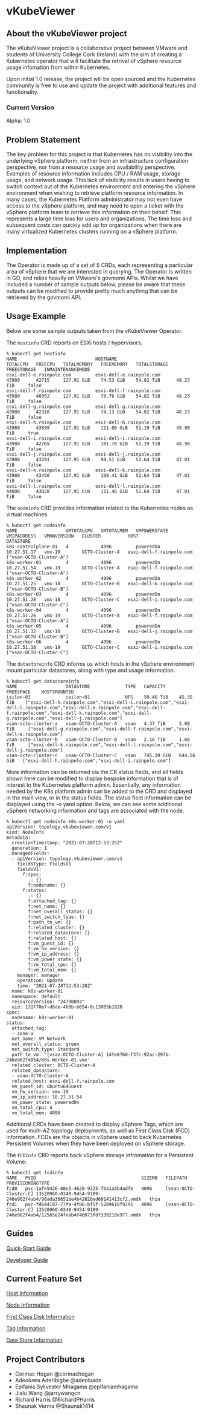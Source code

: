 # vKubeViewer

## About the vKubeViewer project

The vKubeViewer project is a collaborative project between VMware and students of University College Cork (Ireland) with the aim of creating a Kubernetes operator that will facilitate the retrival of vSphere resource usage infomation from within Kubernetes.

Upon initial 1.0 release, the project will be open sourced and the Kubernetes community is free to use and update the project with additional features and functionality. 


### Current Version 
Alpha: 1.0

## Problem Statement

The key problem for this project is that Kubernetes has no visibility into the underlying vSphere platform, neither from an infrastructure configuration perspective, nor from a resource usage and availability perspective. Examples of resource information includes CPU / RAM usage, storage usage, and network usage. This lack of visibility results in users having to switch context out of the Kubernetes environment and entering the vSphere environment when wishing to retrieve platform resource information. In many cases, the Kubernetes Platform administrator may not even have access to the vSphere platform, and may need to open a ticket with the vSphere platform team to retrieve this information on their behalf. This represents a large time loss for users and organizations. The time loss and subsequent costs can quickly add up for organizations when there are many virtualized Kubernetes clusters running on a vSphere platform.

## Implementation

The Operator is made up of a set of 5 CRDs, each representing a particular area of vSphere that we are interested in querying. The Operator is written in GO, and relies heavily on VMware's govmomi APIs. Whilst we have included a number of sample outputs below, please be aware that these outputs can be modified to provide pretty much anything that can be retrieved by the govmomi API.

## Usage Example

Below are some sample outputs taken from the vKubeViewer Operator.

The `hostinfo` CRD reports on ESXi hosts / hypervisors.

```
% kubectl get hostinfo
NAME                             HOSTNAME                         TOTALCPU   FREECPU   TOTALMEMORY   FREEMEMORY   TOTALSTORAGE   FREESTORAGE   INMAINTENANCEMODE
esxi-dell-e.rainpole.com         esxi-dell-e.rainpole.com         43980      42715     127.91 GiB    74.53 GiB    54.82 TiB      48.23 TiB     false
esxi-dell-f.rainpole.com         esxi-dell-f.rainpole.com         43980      40352     127.91 GiB    70.76 GiB    54.82 TiB      48.23 TiB     false
esxi-dell-g.rainpole.com         esxi-dell-g.rainpole.com         43980      42310     127.91 GiB    74.13 GiB    54.82 TiB      48.23 TiB     false
esxi-dell-h.rainpole.com         esxi-dell-h.rainpole.com         43980      43899     127.91 GiB    111.06 GiB   51.19 TiB      45.98 TiB     true
esxi-dell-i.rainpole.com         esxi-dell-i.rainpole.com         43980      42765     127.91 GiB    101.70 GiB   51.19 TiB      45.98 TiB     false
esxi-dell-j.rainpole.com         esxi-dell-j.rainpole.com         43980      43291     127.91 GiB    98.51 GiB    52.64 TiB      47.01 TiB     false
esxi-dell-k.rainpole.com         esxi-dell-k.rainpole.com         43980      43450     127.91 GiB    108.41 GiB   52.64 TiB      47.01 TiB     false
esxi-dell-l.rainpole.com         esxi-dell-l.rainpole.com         44000      43828     127.91 GiB    111.46 GiB   52.64 TiB      47.01 TiB     false
```

The `nodeinfo` CRD provides information related to the Kubernetes nodes as virtual machines.

```
% kubectl get nodeinfo
NAME                  VMTOTALCPU   VMTOTALMEM   VMPOWERSTATE   VMIPADDRESS   VMHWVERSION   CLUSTER          HOST                       DATASTORE
k8s-controlplane-01   4            4096         poweredOn      10.27.51.17   vmx-10        OCTO-Cluster-A   esxi-dell-f.rainpole.com   ["vsan-OCTO-Cluster-A"]
k8s-worker-01         4            4096         poweredOn      10.27.51.54   vmx-19        OCTO-Cluster-A   esxi-dell-f.rainpole.com   ["vsan-OCTO-Cluster-A"]
k8s-worker-02         4            4096         poweredOn      10.27.51.25   vmx-18        OCTO-Cluster-B   esxi-dell-k.rainpole.com   ["vsan-OCTO-Cluster-B"]
k8s-worker-03         4            4096         poweredOn      10.27.51.28   vmx-18        OCTO-Cluster-C   esxi-dell-i.rainpole.com   ["vsan-OCTO-Cluster-C"]
k8s-worker-04         4            4096         poweredOn      10.27.51.26   vmx-19        OCTO-Cluster-A   esxi-dell-f.rainpole.com   ["vsan-OCTO-Cluster-A"]
k8s-worker-05         4            4096         poweredOn      10.27.51.32   vmx-10        OCTO-Cluster-B   esxi-dell-j.rainpole.com   ["vsan-OCTO-Cluster-B"]
k8s-worker-06         4            4096         poweredOn      10.27.51.18   vmx-19        OCTO-Cluster-C   esxi-dell-i.rainpole.com   ["vsan-OCTO-Cluster-C"]
```

The `datastoreinfo` CRD informs us which hosts in the vSphere environment mount particular datastores, along with type and usage information.
```
% kubectl get datastoreinfo
NAME                  DATASTORE             TYPE   CAPACITY     FREESPACE    HOSTSMOUNTED
isilon-01             isilon-01             NFS    50.46 TiB    45.35 TiB    ["esxi-dell-h.rainpole.com","esxi-dell-i.rainpole.com","esxi-dell-l.rainpole.com","esxi-dell-e.rainpole.com","esxi-dell-f.rainpole.com","esxi-dell-k.rainpole.com","esxi-dell-g.rainpole.com","esxi-dell-j.rainpole.com"]
vsan-octo-cluster-a   vsan-OCTO-Cluster-A   vsan   4.37 TiB     2.88 TiB     ["esxi-dell-g.rainpole.com","esxi-dell-f.rainpole.com","esxi-dell-e.rainpole.com"]
vsan-octo-cluster-b   vsan-OCTO-Cluster-B   vsan   2.18 TiB     1.66 TiB     ["esxi-dell-k.rainpole.com","esxi-dell-l.rainpole.com","esxi-dell-j.rainpole.com"]
vsan-octo-cluster-c   vsan-OCTO-Cluster-C   vsan   745.20 GiB   644.56 GiB   ["esxi-dell-h.rainpole.com","esxi-dell-i.rainpole.com"]
```

More information can be returned via the CR status fields, and all fields shown here can be modified to display bespoke information that is of interest to the Kubernetes platform admin. Essentially, any information needed by the K8s platform admin can be added to the CRD and displayed in the main view, or in the status fields. The status field information can be displayed using the -o yaml option. Below, we can see some additional vSphere networking information and tags are associated with the node.

```
% kubectl get nodeinfo k8s-worker-01 -o yaml
apiVersion: topology.vkubeviewer.com/v1
kind: NodeInfo
metadata:
  creationTimestamp: "2021-07-28T12:53:25Z"
  generation: 1
  managedFields:
  - apiVersion: topology.vkubeviewer.com/v1
    fieldsType: FieldsV1
    fieldsV1:
      f:spec:
        .: {}
        f:nodename: {}
      f:status:
        .: {}
        f:attached_tag: {}
        f:net_name: {}
        f:net_overall_status: {}
        f:net_switch_type: {}
        f:path_to_vm: {}
        f:related_cluster: {}
        f:related_datastore: {}
        f:related_host: {}
        f:vm_guest_id: {}
        f:vm_hw_version: {}
        f:vm_ip_address: {}
        f:vm_power_state: {}
        f:vm_total_cpu: {}
        f:vm_total_mem: {}
    manager: manager
    operation: Update
    time: "2021-07-28T12:53:28Z"
  name: k8s-worker-01
  namespace: default
  resourceVersion: "24790893"
  uid: 131f70e7-d6de-460b-b654-0c13005b1828
spec:
  nodename: k8s-worker-01
status:
  attached_tag:
  - zone-a
  net_name: VM Network
  net_overall_status: green
  net_switch_type: Standard
  path_to_vm: '[vsan-OCTO-Cluster-A] 14fe8760-f3fc-92ac-297b-246e962f4854/K8s-Worker-01.vmx'
  related_cluster: OCTO-Cluster-A
  related_datastore:
  - vsan-OCTO-Cluster-A
  related_host: esxi-dell-f.rainpole.com
  vm_guest_id: ubuntu64Guest
  vm_hw_version: vmx-19
  vm_ip_address: 10.27.51.54
  vm_power_state: poweredOn
  vm_total_cpu: 4
  vm_total_mem: 4096
  ```

Additional CRDs have been created to display vSphere Tags, which are used for multi-AZ topology deployments, as well as First Class Disk (FCD) information. FCDs are the objects in vSphere used to back Kubernetes Persistent Volumes when they have been deployed on vSphere storage.

The `FCDInfo` CRD reports back vSphere storage infromation for a Persistent Volume:

```
% kubectl get fcdinfo
NAME   PVID                                       SIZEMB   FILEPATH                                                                                           PROVISIONINGTYPE
fcd0   pvc-1afe9426-88e3-4628-9325-fba1a5b4adfe   4096     [vsan-OCTO-Cluster-C] 13528960-0340-9454-9109-246e962f4ab4/90ada30651be4b42820ed60141413cf2.vmdk   thin
fcd1   pvc-fd644107-77fa-4f86-bf5f-5289618f9295   4096     [vsan-OCTO-Cluster-C] 13528960-0340-9454-9109-246e962f4ab4/12565e24feab4f46873fd7339210e977.vmdk   thin
```

## Guides

[Quick-Start Guide](https://github.com/vKubeViewer/vkubeviewer/blob/main/docs/QuickStartGuide.md) 

[Developer Guide](https://github.com/vKubeViewer/vkubeviewer/blob/main/docs/vKubeViewer%20Guide.md) 


## Current Feature Set

[Host Information](https://github.com/vKubeViewer/vkubeviewer/blob/main/docs/Host%20Information.md)

[Node Information](https://github.com/vKubeViewer/vkubeviewer/blob/main/docs/Node%20Information.md)

[First Class Disk Information](https://github.com/vKubeViewer/vkubeviewer/blob/main/docs/First%20Class%20Disk%20Information.md)

[Tag Information](https://github.com/vKubeViewer/vkubeviewer/blob/main/docs/Tag%20Information.md)

[Data Store Information](https://github.com/vKubeViewer/vkubeviewer/blob/main/docs/Data%20Store%20Information.md)


## Project Contributors

* Cormac Hogan @cormachogan </br>
* Adeoluwa Aderibigbe @adeoluade </br>
* Epifania Sylivester Mhagama @epifaniamhagama </br>
* Jialu Wang @jarrywangcn </br>
* Richard Harris @RichardPHarris </br>
* Shaunak Verma @Shaunak1414
